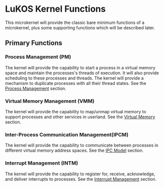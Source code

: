 # LuKOS Kernel Functions
This microkernel will provide the classic bare minimum functions of a microkernel, plus some supporting functions which will be described later. 

## Primary Functions
### Process Management (PM)
The kernel will provide the capability to start a process in a virtual memory space and maintain the processes's threads of execution. It will also provide scheduling to these processes and threads. The kernel will provide a mechanism to duplicate processes with all their thread states. See the [Process Management](120-process-model.md) section.

### Virtual Memory Management (VMM)
The kernel will provide the capability to map/unmap virtual memory to support processes and other services in userland. See the [Virtual Memory](110-virtual-memory.md) section.

### Inter-Process Communication Management(IPCM)
The kernel will provide the capability to communicate between processes in different virtual memory address spaces. See the [IPC Model](130-ipc-model.md) section.

### Interrupt Management (INTM)
The kernel will provide the capability to register for, receive, acknowledge, and deliver interrupts to processes. See the [Interrupt Management](140-interrupt-management.md) section. 

